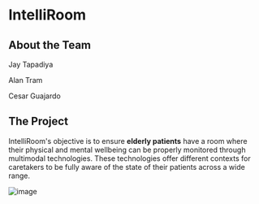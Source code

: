 # IntelliRoom

## About the Team

Jay Tapadiya


Alan Tram


Cesar Guajardo


## The Project

IntelliRoom's objective is to ensure **elderly patients** have a room where their physical and mental wellbeing can be properly monitored through multimodal technologies. These technologies offer different contexts for caretakers to be fully aware of the state of their patients across a wide range. 

![image](https://user-images.githubusercontent.com/25312712/141009052-f7b21c0b-ffe3-464b-998e-54e92ea40053.png)
